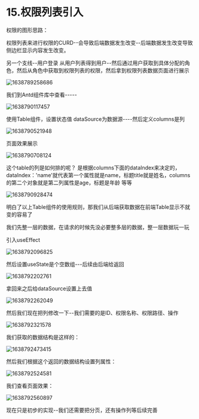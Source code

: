# 15.权限列表引入



权限的图形思路：

​		权限列表来进行权限的CURD--会导致后端数据发生改变--后端数据发生改变导致侧边栏显示内容发生改变。

 另一个支线--用户登录 从用户列表得到用户--然后通过用户获取到具体分配的角色，然后从角色中获取到权限列表的权限，然后拿到权限列表数据页面进行展示

![1638789258686](../../../../.vuepress/public/images/1638789258686.png)





我们到Antd组件库中查看-----	

![1638790117457](../../../../.vuepress/public/images/1638790117457.png)





使用Table组件，设置状态值 dataSource为数据源----然后定义columns是列

![1638790521948](../../../../.vuepress/public/images/1638790521948.png)





页面效果展示

![1638790708124](../../../../.vuepress/public/images/1638790708124.png)     	



这个table的列是如何排的呢？ 是根据columns下面的dataIndex来决定的，dataIndex：'name'就代表第一个属性就是name，标题title就是姓名，columns的第二个对象就是第二列属性是age，标题是年龄 等等



![1638790928474](../../../../.vuepress/public/images/1638790928474.png)



明白了以上Table组件的使用规则，那我们从后端获取数据在前端Table显示不就变的容易了





我们先整一层的数据，在请求的时候先没必要整多层的数据，整一层数据玩一玩

引入useEffect

![1638792096825](../../../../.vuepress/public/images/1638792096825.png)



然后设置useState是个空数组---后续由后端给返回

![1638792202761](../../../../.vuepress/public/images/1638792202761.png)



拿回来之后给dataSource设置上去值

![1638792262049](../../../../.vuepress/public/images/1638792262049.png)



然后我们现在把列修改一下--我们需要的是ID、权限名称、权限路径、操作

![1638792321578](../../../../.vuepress/public/images/1638792321578.png)



我们获取的数据结构是这样的：

![1638792473415](../../../../.vuepress/public/images/1638792473415.png)



然后我们根据这个返回的数据结构设置列属性：

![1638792524581](../../../../.vuepress/public/images/1638792524581.png)



我们查看页面效果：

![1638792560897](../../../../.vuepress/public/images/1638792560897.png)





现在只是初步的实现--我们还需要把分页，还有操作列等后续完善





















































